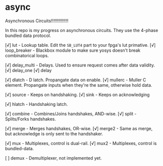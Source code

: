 # async
Asynchronous Circuits!!!!!!!!!!!!!!


In this repo is my progress on asynchronous circuits. They use the 4-phase bundled data protocol.

[√] lut - Lookup table. Edit the `SB_LUT4` part to your fpga's lut primative.
[√] loop_breaker - Blackbox module to make sure yosys doesn't break combinatorical loops.

[√] delay_multi - Delays. Used to ensure request comes after data validity.
[√] delay_one
[√] delay

[√] dlatch - D latch. Propangate data on enable.
[√] mullerc - Muller C element. Propangate inputs when they're the same, otherwise hold data.

[√] source - Keeps on handshaking.
[√] sink - Keeps on acknowledging

[√] hlatch - Handshaking latch.

[√] combine - Combines/Joins handshakes, AND-wise.
[√] split - Splits/Forks handshakes.

[√] merge - Merges handshakes, OR-wise.
[√] merge2 - Same as merge, but acknowledge is only sent to the handshaker.

[√] mux - Multiplexes, control is dual-rail.
[√] mux2 - Multiplexes, control is bundled-data.

[ ] demux - Demultiplexer, not implemented yet.

